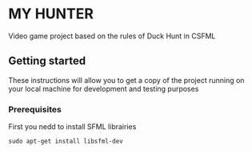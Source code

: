 # MY HUNTER

Video game project based on the rules of Duck Hunt in CSFML

## Getting started 

These instructions will allow you to get a copy of the project running on your local machine for development and testing purposes

### Prerequisites

First you nedd to install SFML librairies
```
sudo apt-get install libsfml-dev
```
